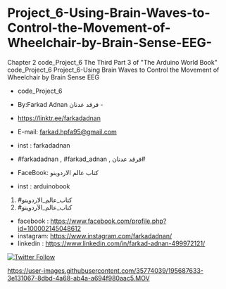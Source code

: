 # Project_6-Using-Brain-Waves-to-Control-the-Movement-of-Wheelchair-by-Brain-Sense-EEG-
Chapter 2 code_Project_6 The Third Part 3 of "The Arduino World Book" code_Project_6 Project_6-Using Brain Waves to Control the Movement of Wheelchair by Brain Sense EEG
- code_Project_6

-  By:Farkad Adnan فرقد عدنان -
- https://linktr.ee/farkadadnan

 - E-mail: farkad.hpfa95@gmail.com 
- inst : farkadadnan 
- #farkadadnan , #farkad_adnan , فرقد عدنان# 
- FaceBook: كتاب عالم الاردوينو 
- inst : arduinobook
1. #كتاب_عالم_الاردوينو
2. #كتاب_عالم_الآردوينو 

* facebook : https://www.facebook.com/profile.php?id=100002145048612
* instagram:  https://www.instagram.com/farkadadnan/
* linkedin : https://www.linkedin.com/in/farkad-adnan-499972121/

 <p>
 <a href='https://mobile.twitter.com/farkadadnan'>
        <img alt="Twitter Follow" src="https://img.shields.io/twitter/follow/farkadadnan?label=%40farkadadnan&style=social" alt='Twitter' align="center"/>
    </a>
</p>



https://user-images.githubusercontent.com/35774039/195687633-3e131067-8dbd-4a68-ab4a-a694f980aac5.MOV

